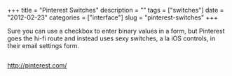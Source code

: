 +++
title = "Pinterest Switches"
description = ""
tags = ["switches"]
date = "2012-02-23"
categories = ["interface"]
slug = "pinterest-switches"
+++


<p>Sure you can use a checkbox to enter binary values in a form, but Pinterest goes the hi-fi route and instead uses sexy switches, a la iOS controls, in their email settings form.</p>

<div id="screens-full" class="clear"><div class="fullimg clear"><a href="//konigi.com/media/interface/pinterest-email-settings-1.png" class="group" rel="group" title="1. "><img src="//konigi.com/media/interface/pinterest-email-settings-1.png" alt="" class="img-responsive"></a></div></div>        
<p><a href="http://pinterest.com/">http://pinterest.com/</a></p>

